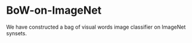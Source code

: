 # BoW-on-ImageNet

We have constructed a bag of visual words image classifier on ImageNet synsets.

